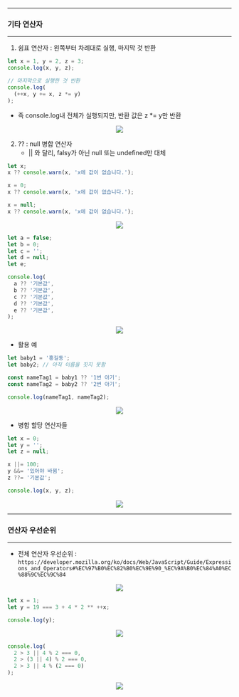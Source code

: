 -----
### 기타 연산자
-----
1. 쉼표 연산자 : 왼쪽부터 차례대로 실행, 마지막 것 반환
```js
let x = 1, y = 2, z = 3;
console.log(x, y, z);

// 마지막으로 실행한 것 반환
console.log(
  (++x, y += x, z *= y)
);
```
  - 즉 console.log내 전체가 실행되지만, 반환 값은 z *= y만 반환

<div align="center">
<img src="https://github.com/sooyounghan/Web/assets/34672301/e9997349-4759-473e-b190-93d183202cc4">
</div>

2. ?? : null 병합 연산자
   - || 와 달리, falsy가 아닌 null 또는 undefined만 대체
```js
let x;
x ?? console.warn(x, 'x에 값이 없습니다.');

x = 0;
x ?? console.warn(x, 'x에 값이 없습니다.');

x = null;
x ?? console.warn(x, 'x에 값이 없습니다.');
```
<div align="center">
<img src="https://github.com/sooyounghan/Web/assets/34672301/4e22156b-138e-43cb-846a-48c2ec732bc1">
</div>

```js
let a = false;
let b = 0;
let c = '';
let d = null;
let e;

console.log(
  a ?? '기본값',
  b ?? '기본값',
  c ?? '기본값',
  d ?? '기본값',
  e ?? '기본값',
);
```
<div align="center">
<img src="https://github.com/sooyounghan/Web/assets/34672301/f44be2cf-f8e9-44d6-aeca-15b1a0a93ace">
</div>

  - 활용 예
```js
let baby1 = '홍길동';
let baby2; // 아직 이름을 짓지 못함

const nameTag1 = baby1 ?? '1번 아기';
const nameTag2 = baby2 ?? '2번 아기';

console.log(nameTag1, nameTag2);
```
<div align="center">
<img src="https://github.com/sooyounghan/Web/assets/34672301/117f1545-2add-450d-910d-a2f9cdc37a58">
</div>

  - 병합 할당 연산자들
```js
let x = 0;
let y = '';
let z = null;

x ||= 100;
y &&= '있어야 바뀜';
z ??= '기본값';

console.log(x, y, z);
```
<div align="center">
<img src="https://github.com/sooyounghan/Web/assets/34672301/dd0e2b2d-9b81-4b44-83be-9076775b260d">
</div>

-----
### 연산자 우선순위
-----
  - 전체 연산자 우선순위 : ```https://developer.mozilla.org/ko/docs/Web/JavaScript/Guide/Expressions_and_Operators#%EC%97%B0%EC%82%B0%EC%9E%90_%EC%9A%B0%EC%84%A0%EC%88%9C%EC%9C%84```
<div align="center">
<img src="https://github.com/sooyounghan/Web/assets/34672301/5c7bbce2-3be3-47fd-9ae9-b442157b6847">
</div>

```js
let x = 1;
let y = 19 === 3 + 4 * 2 ** ++x;

console.log(y);
```
<div align="center">
<img src="https://github.com/sooyounghan/Web/assets/34672301/e6b34d9d-6a63-4f8c-b3f1-245ea5ad038c">
</div>

```js
console.log(
  2 > 3 || 4 % 2 === 0,
  2 > (3 || 4) % 2 === 0,
  2 > 3 || 4 % (2 === 0)
);
```
<div align="center">
<img src="https://github.com/sooyounghan/Web/assets/34672301/69034ba7-68c9-4f97-8c7f-ebcf582d3267">
</div>

